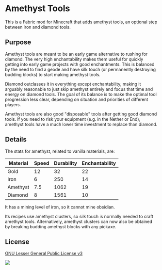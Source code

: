 # Amethyst Tools

This is a Fabric mod for Minecraft that adds amethyst tools, an optional step between iron and diamond tools.

## Purpose

Amethyst tools are meant to be an early game alternative to rushing for diamond. The very high enchantability makes them useful for quickly getting into early game projects with good enchantments. This is balanced by the need to find a geode and have silk touch (or permanently destroying budding blocks) to start making amethyst tools.

Diamond outclasses it in everything except enchantability, making it arguably reasonable to just skip amethyst entirely and focus that time and energy on diamond tools. The goal of its balance is to make the optimal tool progression less clear, depending on situation and priorities of different players.

Amethyst tools are also good "disposable" tools after getting good diamond tools. If you need to risk your equipment (e.g. in the Nether or End), amethyst tools have a much lower time investment to replace than diamond.

## Details

The stats for amethyst, related to vanilla materials, are:

| Material | Speed | Durability | Enchantability |
| -------- | ----- | ---------- | -------------- |
| Gold     | 12    | 32         | 22             |
| Iron     | 6     | 250        | 14             |
| Amethyst | 7.5   | 1062       | 19             |
| Diamond  | 8     | 1561       | 10             |

It has a mining level of iron, so it cannot mine obsidian.

Its recipes use amethyst clusters, so silk touch is normally needed to craft amethyst tools. Alternatively, amethyst clusters can now also be obtained by breaking budding amethyst blocks with any pickaxe.

## License
[GNU Lesser General Public License v3](https://github.com/Kamorzy/AmethystTools/blob/master/LICENSE)

<img src="https://imgur.com/IWZvb2r.png">
